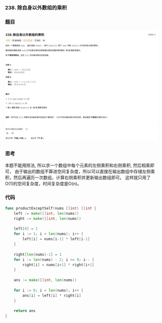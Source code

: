### 238. 除自身以外数组的乘积

### 题目
![除自身以外数组的乘积](../../../images/product_except_self.png)
### 思考
本题不能用除法, 所以求一个数组中每个元素的左侧乘积和右侧乘积, 然后相乘即可， 由于输出的数组不算进空间复杂度，所以可以直接在输出数组中存储左侧乘积，然后再遍历一次数组，计算右侧乘积并更新输出数组即可。
这样就只用了O(1)的空间复杂度，时间复杂度是O(n)。

### 代码
```go
func productExceptSelf(nums []int) []int {
	left := make([]int, len(nums))
	right := make([]int, len(nums))

	left[0] = 1
	for i := 1; i < len(nums); i++ {
		left[i] = nums[i-1] * left[i-1]
	}

	right[len(nums)-1] = 1
	for i := len(nums) - 2; i >= 0; i-- {
		right[i] = nums[i+1] * right[i+1]
	}

	ans := make([]int, len(nums))

	for i := 0; i < len(nums); i++ {
		ans[i] = left[i] * right[i]
	}

	return ans
}
```
